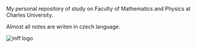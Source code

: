 My personal repository of study on Faculty of Mathematics and Physics at Charles University.

Almost all notes are writen in czech language.

![mff logo](https://www.mff.cuni.cz/data/web/obsah-puvodni/fakulta/symboly/logotyp_fakulty_rgb2.png)
